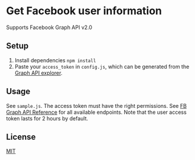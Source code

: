 # Get Facebook user information

Supports Facebook Graph API v2.0

## Setup
1. Install dependencies `npm install`
1. Paste your `access_token` in `config.js`, which can be generated from the [Graph API explorer](https://developers.facebook.com/tools/explorer).

## Usage
See `sample.js`. The access token must have the right permissions. See [FB Graph API Reference](https://developers.facebook.com/docs/graph-api/reference/v2.0) for all available endpoints. Note that the user access token lasts for 2 hours by default.

## License
[MIT](http://alyssaq.github.io/mit-license/)

